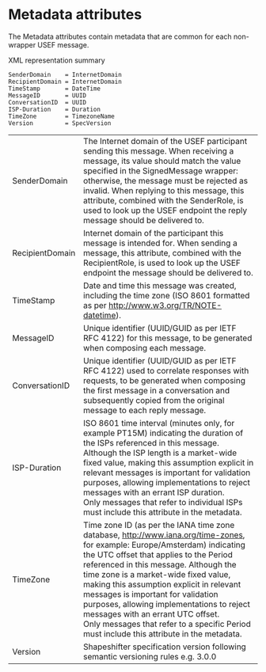 # Metadata attributes

The Metadata attributes contain metadata that are common for each non-wrapper USEF message.

XML representation summary

```
SenderDomain    = InternetDomain
RecipientDomain = InternetDomain
TimeStamp       = DateTime
MessageID       = UUID
ConversationID  = UUID
ISP-Duration    = Duration
TimeZone        = TimezoneName
Version         = SpecVersion
```

|                 |                                                                                                                                                                                                                                                                                                                                                                                                                                                                                                                         |
|-----------------|-------------------------------------------------------------------------------------------------------------------------------------------------------------------------------------------------------------------------------------------------------------------------------------------------------------------------------------------------------------------------------------------------------------------------------------------------------------------------------------------------------------------------|
| SenderDomain    | The Internet domain of the USEF participant sending this message. When receiving a message, its value should match the value specified in the SignedMessage wrapper: otherwise, the message must be rejected as invalid. When replying to this message, this attribute, combined with the SenderRole, is used to look up the USEF endpoint the reply message should be delivered to.                                                                                                                                    |
| RecipientDomain | Internet domain of the participant this message is intended for. When sending a message, this attribute, combined with the RecipientRole, is used to look up the USEF endpoint the message should be delivered to.                                                                                                                                                                                                                                                                                                      |
| TimeStamp       | Date and time this message was created, including the time zone (ISO 8601 formatted as per http://www.w3.org/TR/NOTE-datetime).                                                                                                                                                                                                                                                                                                                                                                                         |
| MessageID       | Unique identifier (UUID/GUID as per IETF RFC 4122) for this message, to be generated when composing each message.                                                                                                                                                                                                                                                                                                                                                                                                       |
| ConversationID  | Unique identifier (UUID/GUID as per IETF RFC 4122) used to correlate responses with requests, to be generated when composing the first message in a conversation and subsequently copied from the original message to each reply message.                                                                                                                                                                                                                                                                               |
| ISP-Duration    | ISO 8601 time interval (minutes only, for example PT15M) indicating the duration of the ISPs referenced in this message. Although the ISP length is a market-wide fixed value, making this assumption explicit in relevant messages is important for validation purposes, allowing implementations to reject messages with an errant ISP duration.</br>Only messages that refer to individual ISPs must include this attribute in the metadata.                                                                         |
| TimeZone        | Time zone ID (as per the IANA time zone database, http://www.iana.org/time-zones, for example: Europe/Amsterdam) indicating the UTC offset that applies to the Period referenced in this message. Although the time zone is a market-wide fixed value, making this assumption explicit in relevant messages is important for validation purposes, allowing implementations to reject messages with an errant UTC offset.</br>Only messages that refer to a specific Period must include this attribute in the metadata. |
| Version         | Shapeshifter specification version following semantic versioning rules e.g. 3.0.0                                                                                                                                                                                                                                                                                                                                                                                                                                       |
